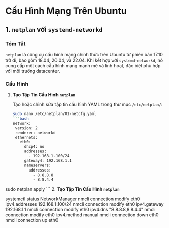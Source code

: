 # Cấu Hình Mạng Trên Ubuntu

## 1. `netplan` với `systemd-networkd`

### Tóm Tắt
`netplan` là công cụ cấu hình mạng chính thức trên Ubuntu từ phiên bản 17.10 trở đi, bao gồm 18.04, 20.04, và 22.04. Khi kết hợp với `systemd-networkd`, nó cung cấp một cách cấu hình mạng mạnh mẽ và linh hoạt, đặc biệt phù hợp với môi trường datacenter.

### Cấu Hình

1. **Tạo Tập Tin Cấu Hình `netplan`**

   Tạo hoặc chỉnh sửa tập tin cấu hình YAML trong thư mục `/etc/netplan/`:

   ```bash
   sudo nano /etc/netplan/01-netcfg.yaml
   ```bash
   network:
    version: 2
    renderer: networkd
    ethernets:
      eth0:
        dhcp4: no
        addresses:
          - 192.168.1.100/24
        gateway4: 192.168.1.1
        nameservers:
          addresses:
            - 8.8.8.8
            - 8.8.4.4
sudo netplan apply
                     ```
2. **Tạo Tập Tin Cấu Hình `netplan`**

  systemctl status NetworkManager
  nmcli connection modify eth0 ipv4.addresses 192.168.1.100/24
  nmcli connection modify eth0 ipv4.gateway 192.168.1.1
  nmcli connection modify eth0 ipv4.dns "8.8.8.8,8.8.4.4"
  nmcli connection modify eth0 ipv4.method manual
  nmcli connection down eth0
  nmcli connection up eth0



